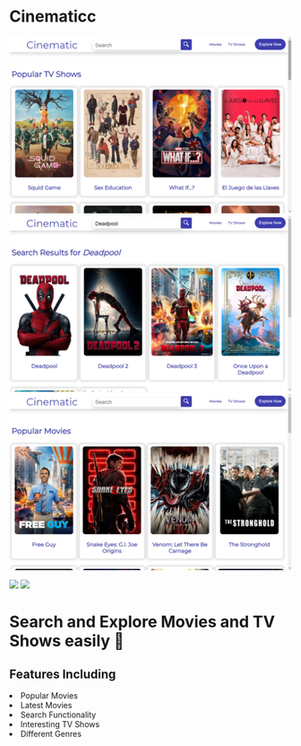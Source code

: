 # Cinematicc
![Screenshot](./Screenshot1.png)
<br>
![Screenshot](./Screenshot2.png)
<br>
![Screenshot](./Screenshot3.png)

![](https://img.shields.io/badge/API-TMDB-informational?style=flat&logo=spanner&logoColor=white&color=2bbc8a)
![](https://img.shields.io/badge/Framework-React-informational?style=flat&logo=react&logoColor=white&color=2bbc8a)

# Search and Explore Movies and TV Shows easily 🚀
## Features Including 
<li> Popular Movies </li>
<li> Latest Movies </li>
<li> Search Functionality </li>
<li> Interesting TV Shows </li>
<li> Different Genres </li>
